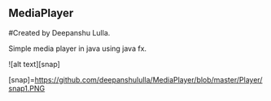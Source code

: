 ## MediaPlayer

#Created by Deepanshu Lulla.

Simple media player in java using java fx. 

![alt text][snap]

[snap]=https://github.com/deepanshululla/MediaPlayer/blob/master/Player/snap1.PNG




